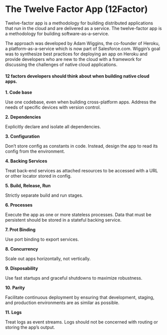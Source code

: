 
# The Twelve Factor App (12Factor)

  Twelve-factor app is a methodology for building distributed applications that run in the cloud and are delivered as a service.
  The twelve-factor app is a methodology for building software-as-a-service.

  The approach was developed by Adam Wiggins, the co-founder of Heroku, a platform-as-a-service which is now part of Salesforce.com. Wiggin’s goal was to synthesize best practices for deploying an app on Heroku and provide developers who are new to the cloud with a framework for discussing the challenges of native cloud applications.


  #### 12 factors developers should think about when building native cloud apps.

  **1.  Code base**

  Use one codebase, even when building cross-platform apps. Address the needs of specific devices with version control.

  **2.  Dependencies**

  Explicitly declare and isolate all dependencies.

  **3.  Configuration**

  Don’t store config as constants in code. Instead, design the app to read its config from the environment.

  **4.  Backing Services**

  Treat back-end services as attached resources to be accessed with a URL or other locator stored in config.

  **5.  Build, Release, Run**

  Strictly separate build and run stages.

  **6.  Processes**

  Execute the app as one or more stateless processes. Data that must be persistent should be stored in a stateful backing service.

  **7.  Prot Binding**

  Use port binding to export services.

  **8.  Concurrency**

  Scale out apps horizontally, not vertically.

  **9.  Disposability**

  Use fast startups and graceful shutdowns to maximize robustness.

  **10. Parity**

  Facilitate continuous deployment by ensuring that development, staging, and production environments are as similar as possible.

  **11. Logs**

  Treat logs as event streams. Logs should not be concerned with routing or storing the app’s output.






